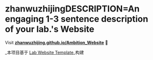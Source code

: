 
# zhanwuzhijingDESCRIPTION=An engaging 1-3 sentence description of your lab.'s Website

Visit **[zhanwuzhijing.github.io/Ambition_Website](https://zhanwuzhijing.github.io/Ambition_Website)** 🚀

_本项目基于 [Lab Website Template](https://greene-lab.gitbook.io/lab-website-template-docs)_构建
